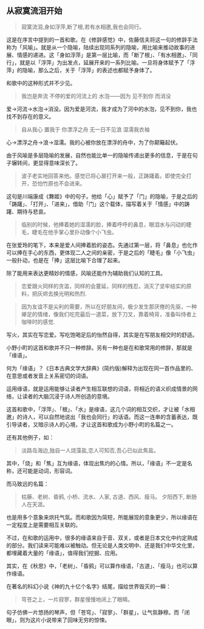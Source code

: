 ## 从寂寞流泪开始

> 寂寞流泪,身如浮萍,断了根,若有水相邀,我也会同行。

这是在序言中提到的一首和歌。在《修辞感觉》中，佐藤信夫将这一句的修辞手法称为「风喻」。就是从一个隐喻，陆续出现同系列的隐喻，用比喻来推动故事的进展、情感的递进。这「身如浮萍」是第一层比喻，而「断了根」、「有水相邀」、「同行」，就是以「浮萍」为出发点，延展开来的一系列比喻。一旦将身体赋予了「浮萍」的隐喻，那么之后，关于「浮萍」的表述也都赋予身体了。


和歌中的这种形式并不少见。

> 我岂是奔流
>不停的爱的河流上的
>水泡——因为
>见不到你
>而消没

爱->河流->水泡->消没。因为爱是河流，我才成为了河中的水泡，见不到你，我也找不到存在的意义。

> 自从我心
>置我于
>你漂浮之舟
>无一日不见浪
>湿濡我衣袖

心->漂浮之舟->浪->湿濡。我的心被你放在漂浮的舟中，为了你颠簸起伏。

由于风喻是多层隐喻的发展，自然也能比单一的隐喻传递出更多的信息，于是在句子辗转间，更显得意味深长了。

> 波子老实地回答来他。感觉已将心扉打开来一般，正踌躇着。即使完全打开，恐怕竹原也不会进来。

这句是川端康成《舞姬》中的句子。他给「心」赋予了「门」的隐喻，于是之后的「踌躇」、「打开」、「进来」，借助「门」这个载体，描写着关于「情感」中的踌躇、期待与悲哀。

> 临别的时候，他捧着她的湿濡的脸，捧着呼呼的鼻息，眼泪水与闪动的睫毛，睫毛在他手掌心里扑动像个小飞虫。

在张爱玲的笔下，本来是爱人间捧着脸的姿态。先通过第一层，将「鼻息」也化作可以捧在手心的东西，更体现二人之间的亲密，于是之后的「睫毛」像「小飞虫」一般扑动，也是在「捧」这层比喻下合理了起来。


除了能用来表达更精妙的情感，风喻还能作为辅助我们认知的工具。

> 恋爱跟火同样的贪滥，同样的会蔓延，同样的残忍，消灭了坚牢结实的原料，把灰烬去换光明和热烈.

> 因为友谊不是尖利的需要，所以在好朋友间，极少发生那厌倦的先驱，一种厣足的情绪，像我们吃完最后一道菜，放下刀叉，靠着椅背，准备叫侍者上咖啡时的感觉.

写火，其实在写恋爱。写吃饱喝足后的怡然自得，其实是在写朋友相交时的舒适。

小野小町的这首和歌并不只一种修辞。另有一种也是在和歌常用的修辞，那就是「缘语」。

何为「缘语」？《日本古典文学大辞典》(简约版)解释为出现在同一首作品里的、在意思或者发音上关系密切的词语。

运用缘语，就是运用能够让读者产生相互联想的词语，将相近的语义织成情景的网络，让读者的大脑沉浸于诗人所创造的意境。

这首和歌中，「浮萍」、「根」、「水」是缘语，这几个词的相互交织，才让被「水相邀」的诗人，可以自然地说出「我也会同行」的话语。而这一连串的含蓄表达，既引导读者，又暗示诗人的心境，才让这首和歌成为小野小町的名篇之一。

还有其他例子，如：

> 淡路岛海边,独自一人烧藻盐,恋人可知否,吾心已似此焦盐。

其中，「烧」和「焦」互为缘语，体现出焦灼的心情。所以，「缘语」不一定是名称，还可能是动词，形容词。

而马致远的名篇：
> 枯藤、老树、昏鸦,
>小桥、流水、人家,
>古道、西风、瘦马。
>夕阳西下,
>断肠人在天涯。

也是用多个意象来烘托气氛。而和歌因为简短，所能展现的意象更少，所以缘语在一定程度上是需要相互关联的。

不过，在和歌的运用中，很多的缘语来自于音、双关，或者是日本文化中约定熟成的部分。我们读来可能难以被触动。但无论是人类文明中、还是我们中华文化里，都埋藏着大量的「缘语」，值得我们挖掘、应用。

其实，在《秋思》中，「老树」、「昏鸦」可以算作缘语，「古道」、「瘦马」也可以算作缘语。

在著名的科幻小说《神的九十亿个名字》结尾，描绘世界毁灭的一瞬：

> 穹苍之上，一片寂寥，群星慢慢地闭上了眼睛。

句子仿佛一片悠扬的琴声，但「苍穹」、「寂寥」、「群星」，让气氛静穆。而「闭眼」，则为这片小说带来了回味无穷的惊悚。
